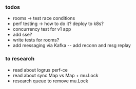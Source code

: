### todos

- rooms -> test race conditions
- perf testing -> how to do it? deploy to k8s?
- concurrency test for v1 app
- add sse?
- write tests for rooms?
- add messaging via Kafka
  -- add reconn and msg replay

### to research

- read about logrus perf-ce
- read about sync.Map vs Map + mu.Lock
- research queue to remove mu.Lock
